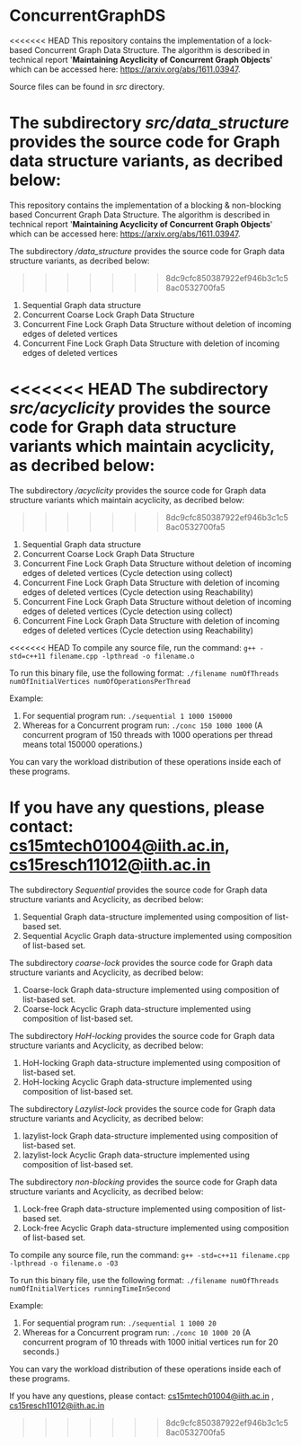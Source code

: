 # ConcurrentGraphDS
<<<<<<< HEAD
This repository contains the implementation of a lock-based Concurrent Graph Data Structure.
The algorithm is described in technical report '**Maintaining Acyclicity of Concurrent Graph Objects**' which can be accessed here: https://arxiv.org/abs/1611.03947.

Source files can be found in *src* directory.

The subdirectory *src/data_structure* provides the source code for Graph data structure variants, as decribed below:
=======
This repository contains the implementation of a blocking & non-blocking based Concurrent Graph Data Structure.
The algorithm is described in technical report '**Maintaining Acyclicity of Concurrent Graph Objects**' which can be accessed here: https://arxiv.org/abs/1611.03947.

The subdirectory */data_structure* provides the source code for Graph data structure variants, as decribed below:
>>>>>>> 8dc9cfc850387922ef946b3c1c58ac0532700fa5
1. Sequential Graph data structure
2. Concurrent Coarse Lock Graph Data Structure
3. Concurrent Fine Lock Graph Data Structure without deletion of incoming edges of deleted vertices
4. Concurrent Fine Lock Graph Data Structure with deletion of incoming edges of deleted vertices

<<<<<<< HEAD
The subdirectory *src/acyclicity* provides the source code for Graph data structure variants which maintain acyclicity, as decribed below:
=======
The subdirectory */acyclicity* provides the source code for Graph data structure variants which maintain acyclicity, as decribed below:
>>>>>>> 8dc9cfc850387922ef946b3c1c58ac0532700fa5
1. Sequential Graph data structure
2. Concurrent Coarse Lock Graph Data Structure
3. Concurrent Fine Lock Graph Data Structure without deletion of incoming edges of deleted vertices (Cycle detection using collect)
4. Concurrent Fine Lock Graph Data Structure with deletion of incoming edges of deleted vertices (Cycle detection using Reachability)
5. Concurrent Fine Lock Graph Data Structure without deletion of incoming edges of deleted vertices (Cycle detection using collect)
6. Concurrent Fine Lock Graph Data Structure with deletion of incoming edges of deleted vertices (Cycle detection using Reachability)

<<<<<<< HEAD
To compile any source file, run the command:
`g++ -std=c++11 filename.cpp -lpthread -o filename.o`

To run this binary file, use the following format:
`./filename numOfThreads numOfInitialVertices numOfOperationsPerThread`

Example:
1. For sequential program run: `./sequential 1 1000 150000`
2. Whereas for a Concurrent program run: `./conc 150 1000 1000`
(A concurrent program of 150 threads with 1000 operations per thread means total 150000 operations.)

You can vary the workload distribution of these operations inside each of these programs.

If you have any questions, please contact: cs15mtech01004@iith.ac.in, cs15resch11012@iith.ac.in
=======
The subdirectory *Sequential* provides the source code for Graph data structure variants and Acyclicity, as decribed below:
1. Sequential Graph data-structure implemented using composition of list-based set.
2. Sequential Acyclic Graph data-structure implemented using composition of list-based set.

The subdirectory *coarse-lock* provides the source code for Graph data structure variants and Acyclicity, as decribed below:
1. Coarse-lock Graph data-structure implemented using composition of list-based set.
2. Coarse-lock Acyclic Graph data-structure implemented using composition of list-based set.

The subdirectory *HoH-locking* provides the source code for Graph data structure variants and Acyclicity, as decribed below:
1. HoH-locking Graph data-structure implemented using composition of list-based set.
2. HoH-locking Acyclic Graph data-structure implemented using composition of list-based set.

The subdirectory *Lazylist-lock* provides the source code for Graph data structure variants and Acyclicity, as decribed below:
1. lazylist-lock Graph data-structure implemented using composition of list-based set.
2. lazylist-lock Acyclic Graph data-structure implemented using composition of list-based set.

The subdirectory *non-blocking* provides the source code for Graph data structure variants and Acyclicity, as decribed below:
1. Lock-free Graph data-structure implemented using composition of list-based set.
2. Lock-free Acyclic Graph data-structure implemented using composition of list-based set.

To compile any source file, run the command:
`g++ -std=c++11 filename.cpp -lpthread -o filename.o -O3`

To run this binary file, use the following format:
`./filename numOfThreads numOfInitialVertices runningTimeInSecond`

Example:
1. For sequential program run: `./sequential 1 1000 20`
2. Whereas for a Concurrent program run: `./conc 10 1000 20`
(A concurrent program of 10 threads with 1000 initial vertices run for 20 seconds.)

You can vary the workload distribution of these operations inside each of these programs.

If you have any questions, please contact: cs15mtech01004@iith.ac.in , cs15resch11012@iith.ac.in
>>>>>>> 8dc9cfc850387922ef946b3c1c58ac0532700fa5
